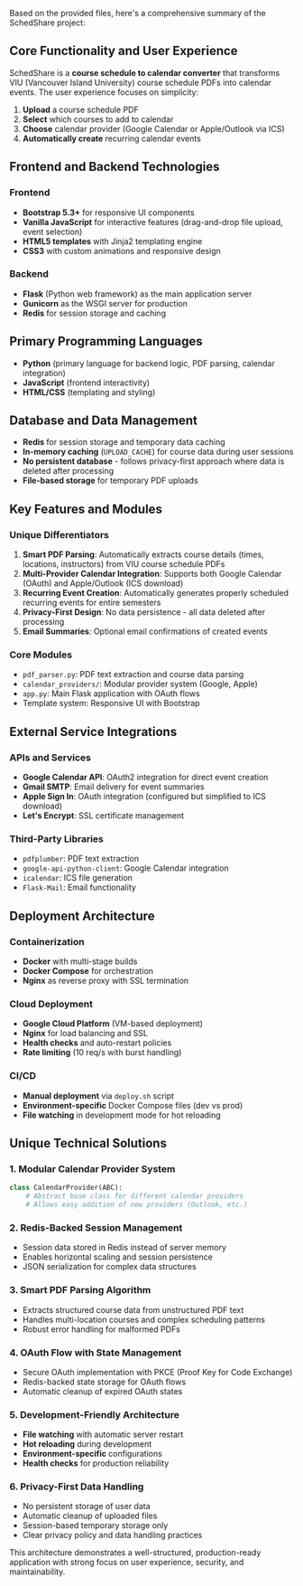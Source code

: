 Based on the provided files, here's a comprehensive summary of the SchedShare project:

## Core Functionality and User Experience

SchedShare is a **course schedule to calendar converter** that transforms VIU (Vancouver Island University) course schedule PDFs into calendar events. The user experience focuses on simplicity:

1. **Upload** a course schedule PDF
2. **Select** which courses to add to calendar
3. **Choose** calendar provider (Google Calendar or Apple/Outlook via ICS)
4. **Automatically create** recurring calendar events

## Frontend and Backend Technologies

### Frontend
- **Bootstrap 5.3+** for responsive UI components
- **Vanilla JavaScript** for interactive features (drag-and-drop file upload, event selection)
- **HTML5 templates** with Jinja2 templating engine
- **CSS3** with custom animations and responsive design

### Backend
- **Flask** (Python web framework) as the main application server
- **Gunicorn** as the WSGI server for production
- **Redis** for session storage and caching

## Primary Programming Languages

- **Python** (primary language for backend logic, PDF parsing, calendar integration)
- **JavaScript** (frontend interactivity)
- **HTML/CSS** (templating and styling)

## Database and Data Management

- **Redis** for session storage and temporary data caching
- **In-memory caching** (`UPLOAD_CACHE`) for course data during user sessions
- **No persistent database** - follows privacy-first approach where data is deleted after processing
- **File-based storage** for temporary PDF uploads

## Key Features and Modules

### Unique Differentiators
1. **Smart PDF Parsing**: Automatically extracts course details (times, locations, instructors) from VIU course schedule PDFs
2. **Multi-Provider Calendar Integration**: Supports both Google Calendar (OAuth) and Apple/Outlook (ICS download)
3. **Recurring Event Creation**: Automatically generates properly scheduled recurring events for entire semesters
4. **Privacy-First Design**: No data persistence - all data deleted after processing
5. **Email Summaries**: Optional email confirmations of created events

### Core Modules
- `pdf_parser.py`: PDF text extraction and course data parsing
- `calendar_providers/`: Modular provider system (Google, Apple)
- `app.py`: Main Flask application with OAuth flows
- Template system: Responsive UI with Bootstrap

## External Service Integrations

### APIs and Services
- **Google Calendar API**: OAuth2 integration for direct event creation
- **Gmail SMTP**: Email delivery for event summaries
- **Apple Sign In**: OAuth integration (configured but simplified to ICS download)
- **Let's Encrypt**: SSL certificate management

### Third-Party Libraries
- `pdfplumber`: PDF text extraction
- `google-api-python-client`: Google Calendar integration
- `icalendar`: ICS file generation
- `Flask-Mail`: Email functionality

## Deployment Architecture

### Containerization
- **Docker** with multi-stage builds
- **Docker Compose** for orchestration
- **Nginx** as reverse proxy with SSL termination

### Cloud Deployment
- **Google Cloud Platform** (VM-based deployment)
- **Nginx** for load balancing and SSL
- **Health checks** and auto-restart policies
- **Rate limiting** (10 req/s with burst handling)

### CI/CD
- **Manual deployment** via `deploy.sh` script
- **Environment-specific** Docker Compose files (dev vs prod)
- **File watching** in development mode for hot reloading

## Unique Technical Solutions

### 1. Modular Calendar Provider System
```python
class CalendarProvider(ABC):
    # Abstract base class for different calendar providers
    # Allows easy addition of new providers (Outlook, etc.)
```

### 2. Redis-Backed Session Management
- Session data stored in Redis instead of server memory
- Enables horizontal scaling and session persistence
- JSON serialization for complex data structures

### 3. Smart PDF Parsing Algorithm
- Extracts structured course data from unstructured PDF text
- Handles multi-location courses and complex scheduling patterns
- Robust error handling for malformed PDFs

### 4. OAuth Flow with State Management
- Secure OAuth implementation with PKCE (Proof Key for Code Exchange)
- Redis-backed state storage for OAuth flows
- Automatic cleanup of expired OAuth states

### 5. Development-Friendly Architecture
- **File watching** with automatic server restart
- **Hot reloading** during development
- **Environment-specific** configurations
- **Health checks** for production reliability

### 6. Privacy-First Data Handling
- No persistent storage of user data
- Automatic cleanup of uploaded files
- Session-based temporary storage only
- Clear privacy policy and data handling practices

This architecture demonstrates a well-structured, production-ready application with strong focus on user experience, security, and maintainability.